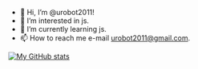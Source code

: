 - 👋 Hi, I’m @urobot2011!
- 👀 I’m interested in js.
- 🌱 I’m currently learning js.
- 📫 How to reach me e-mail urobot2011@gmail.com.

[![My GitHub stats](https://github-readme-stats.vercel.app/api?username=urobot2011)](https://github.com/anuraghazra/github-readme-stats)
